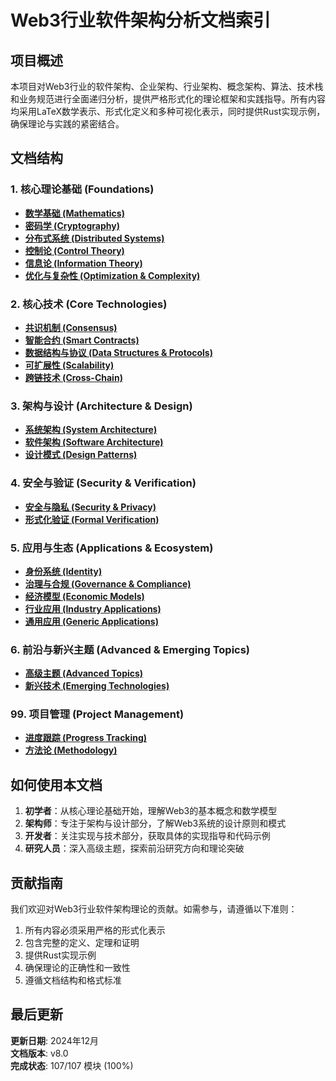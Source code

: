 # Web3行业软件架构分析文档索引

## 项目概述

本项目对Web3行业的软件架构、企业架构、行业架构、概念架构、算法、技术栈和业务规范进行全面递归分析，提供严格形式化的理论框架和实践指导。所有内容均采用LaTeX数学表示、形式化定义和多种可视化表示，同时提供Rust实现示例，确保理论与实践的紧密结合。

## 文档结构

### 1. 核心理论基础 (Foundations)

- [**数学基础 (Mathematics)**](01_Foundations/Mathematics/)
- [**密码学 (Cryptography)**](01_Foundations/Cryptography/)
- [**分布式系统 (Distributed Systems)**](01_Foundations/Systems_Theory/)
- [**控制论 (Control Theory)**](01_Foundations/Control_Theory/)
- [**信息论 (Information Theory)**](01_Foundations/Information_Theory/)
- [**优化与复杂性 (Optimization & Complexity)**](01_Foundations/Optimization_Complexity/)

### 2. 核心技术 (Core Technologies)

- [**共识机制 (Consensus)**](02_Core_Technologies/Consensus/)
- [**智能合约 (Smart Contracts)**](02_Core_Technologies/Smart_Contracts/)
- [**数据结构与协议 (Data Structures & Protocols)**](02_Core_Technologies/Data_Structures_And_Protocols/)
- [**可扩展性 (Scalability)**](02_Core_Technologies/Scalability/)
- [**跨链技术 (Cross-Chain)**](02_Core_Technologies/Cross_Chain/)

### 3. 架构与设计 (Architecture & Design)

- [**系统架构 (System Architecture)**](03_Architecture/System_Architecture/)
- [**软件架构 (Software Architecture)**](03_Architecture/Software_Architecture/)
- [**设计模式 (Design Patterns)**](03_Architecture/Design_Patterns/)

### 4. 安全与验证 (Security & Verification)

- [**安全与隐私 (Security & Privacy)**](04_Security_And_Verification/Security_And_Privacy/)
- [**形式化验证 (Formal Verification)**](04_Security_And_Verification/Formal_Verification/)

### 5. 应用与生态 (Applications & Ecosystem)

- [**身份系统 (Identity)**](05_Applications_And_Ecosystem/Identity/)
- [**治理与合规 (Governance & Compliance)**](05_Applications_And_Ecosystem/Governance_And_Compliance/)
- [**经济模型 (Economic Models)**](05_Applications_And_Ecosystem/Economic_Models/)
- [**行业应用 (Industry Applications)**](05_Applications_And_Ecosystem/Industry_Applications/)
- [**通用应用 (Generic Applications)**](05_Applications_And_Ecosystem/Generic_Applications/)

### 6. 前沿与新兴主题 (Advanced & Emerging Topics)

- [**高级主题 (Advanced Topics)**](06_Advanced_And_Emerging_Topics/Advanced_Topics/)
- [**新兴技术 (Emerging Technologies)**](06_Advanced_And_Emerging_Topics/Emerging_Technologies/)

### 99. 项目管理 (Project Management)

- [**进度跟踪 (Progress Tracking)**](99_Project_Management/Progress_Tracking/)
- [**方法论 (Methodology)**](99_Project_Management/Methodology/)

## 如何使用本文档

1. **初学者**：从核心理论基础开始，理解Web3的基本概念和数学模型
2. **架构师**：专注于架构与设计部分，了解Web3系统的设计原则和模式
3. **开发者**：关注实现与技术部分，获取具体的实现指导和代码示例
4. **研究人员**：深入高级主题，探索前沿研究方向和理论突破

## 贡献指南

我们欢迎对Web3行业软件架构理论的贡献。如需参与，请遵循以下准则：

1. 所有内容必须采用严格的形式化表示
2. 包含完整的定义、定理和证明
3. 提供Rust实现示例
4. 确保理论的正确性和一致性
5. 遵循文档结构和格式标准

## 最后更新

**更新日期**: 2024年12月  
**文档版本**: v8.0  
**完成状态**: 107/107 模块 (100%)
